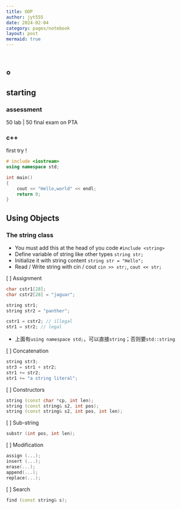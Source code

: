 ```yaml
---
title: OOP
author: jyt555
date: 2024-02-04
category: pages/notebook
layout: post
mermaid: true
---
```




# 。

## starting

### assessment

50 lab | 50 final exam on PTA

### c++

first try !

```c++
# include <iostream>
using namespace std;

int main()
{
    cout << "Hello,world" << endl;
    return 0;
}
```

## Using Objects

### The string class

* You must add this at the head of you code `#include <string>`
* Define variable of string like other types `string str;`
* Initialize it with string content `string str = "Hello";`
* Read / Write string with cin / cout `cin >> str;`, `cout << str;`

[ ] Assignment


```c++
char cstr1[28];
char cstr2[28] = "jaguar";

string str1;
string str2 = "panther";

cstr1 = cstr2; // illegal
str1 = str2; // legal
```

* 上面有`using namespace std;`，可以直接`string`；否则要`std::string`

[ ] Concatenation

```c++
string str3;
str3 = str1 + str2;
str1 += str2;
str1 += "a string literal";
```

[ ] Constructors

```c++
string (const char *cp, int len);
string (const string& s2, int pos);
string (const string& s2, int pos, int len);
```

[ ] Sub-string

```C++
substr (int pos, int len);
```

[ ] Modification

```c++
assign (...);
insert (...);
erase(...);
append(...);
replace(...);
```

[ ] Search

```c++
find (const string& s);
```

